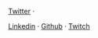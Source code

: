 [Twitter](https://twitter.com/reikronstratos) &middot;
<!-- [Facebook](https://www.facebook.com/ReikronsDevlog-102842677773594) &middot; -->
[Linkedin](https://www.linkedin.com/in/eder-almeida-0ba134b5) &middot;
[Github](https://github.com/reikron) &middot;
[Twitch](https://www.twitch.tv/reikronstratos)
